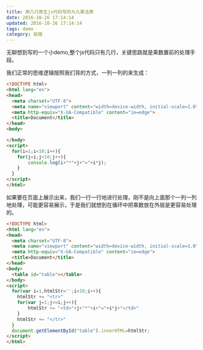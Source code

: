 ```yaml
---
title: 用几行原生js代码写的九九乘法表
date: 2016-10-26 17:14:14
updated: 2016-10-26 17:14:14
tags: demo
category: 前端
---
```


无聊想到写的一个小demo,整个js代码只有几行，关键思路就是乘数置前的处理手段。
<!--more-->
我们正常的思维逻辑按照我们背的方式，一列一列的来生成：

```html
<!DOCTYPE html>
<html lang="en">
<head>
  <meta charset="UTF-8">
  <meta name="viewport" content="width=device-width, initial-scale=1.0">
  <meta http-equiv="X-UA-Compatible" content="ie=edge">
  <title>Document</title>
</head>
<body>

</body>
<script>
  for(i=1;i<10;i++){
    for(j=i;j<10;j++){
        console.log(i+"*"+j+"="+i*j);
    }
  }
</script>
</html>
```

如果要在页面上展示出来，我们一行一行地进行处理，刚不是向上面那个一列一列地处理，可能更容易展示，于是我们就想到在循环中把乘数放在外层是更容易处理的。

```html
<!DOCTYPE html>
<html lang="en">
<head>
  <meta charset="UTF-8">
  <meta name="viewport" content="width=device-width, initial-scale=1.0">
  <meta http-equiv="X-UA-Compatible" content="ie=edge">
  <title>Document</title>
</head>
<body>
  <table id="table"></table>
</body>
<script>
  for(var i=1,htmlStr='';i<10;i++){
    htmlStr += "<tr>"
    for(var j=1;j<=i;j++){
        htmlStr += "<td>"+j+"*"+i+"="+i*j+"</td>"
    }
    htmlStr += "</tr>"
  }
  document.getElementById("table").innerHTML=htmlStr;
</script>
</html>
```
